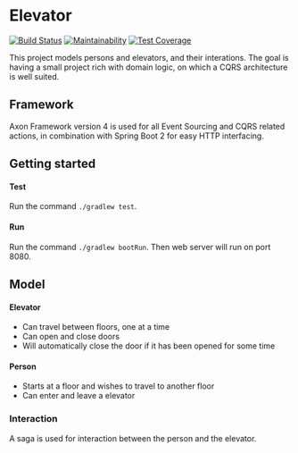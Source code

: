 
# Elevator

[![Build Status](https://semaphoreci.com/api/v1/hiddewie/elevator/branches/master/badge.svg)](https://semaphoreci.com/hiddewie/elevator) [![Maintainability](https://api.codeclimate.com/v1/badges/641409c7c9336f1c0388/maintainability)](https://codeclimate.com/github/hiddewie/Elevator/maintainability) [![Test Coverage](https://api.codeclimate.com/v1/badges/641409c7c9336f1c0388/test_coverage)](https://codeclimate.com/github/hiddewie/Elevator/test_coverage)


This project models persons and elevators, and their interations. The goal is having a small project rich with domain logic, on which a CQRS architecture is well suited.

## Framework

Axon Framework version 4 is used for all Event Sourcing and CQRS related actions, in combination with Spring Boot 2 for easy HTTP interfacing.

## Getting started

#### Test

Run the command `./gradlew test`.

#### Run

Run the command `./gradlew bootRun`. Then web server will run on port 8080.

## Model

#### Elevator

- Can travel between floors, one at a time
- Can open and close doors
- Will automatically close the door if it has been opened for some time

#### Person

- Starts at a floor and wishes to travel to another floor
- Can enter and leave a elevator

### Interaction

A saga is used for interaction between the person and the elevator.
